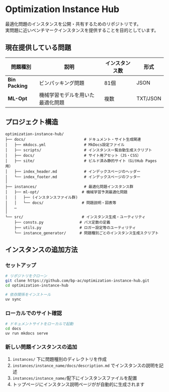 # Optimization Instance Hub

最適化問題のインスタンスを公開・共有するためのリポジトリです。  
実問題に近いベンチマークインスタンスを提供することを目的としています。


## 現在提供している問題

| 問題種別 | 説明 | インスタンス数 | 形式 |
|---------|------|---------------|------|
| **Bin Packing** | ビンパッキング問題 | 81個 | JSON |
| **ML-Opt** | 機械学習モデルを用いた最適化問題 | 複数 | TXT/JSON |


## プロジェクト構造

```
optimization-instance-hub/
├── docs/                          # ドキュメント・サイト生成関連
│   ├── mkdocs.yml                 # MkDocs設定ファイル
│   ├── scripts/                   # インスタンス一覧自動生成スクリプト
│   ├── docs/                      # サイト用アセット（JS・CSS）
│   ├── site/                      # ビルド済み静的サイト（GitHub Pages用）
│   ├── index_header.md            # インデックスページのヘッダー
│   └── index_footer.md            # インデックスページのフッター
│
├── instances/                     # 最適化問題インスタンス群
│   ├── ml-opt/                   # 機械学習予測最適化問題
│   │   ├── (インスタンスファイル群)
│   │   └── docs/                 # 問題説明・図表等
│   …
│
└── src/                          # インスタンス生成・ユーティリティ
    ├── consts.py                # パス定数の定義
    ├── utils.py                 # ロガー設定等のユーティリティ
    └── instance_generator/      # 問題種別ごとのインスタンス生成スクリプト
```


## インスタンスの追加方法

### セットアップ

```bash
# リポジトリをクローン
git clone https://github.com/bp-ac/optimization-instance-hub.git
cd optimization-instance-hub

# 依存関係をインストール
uv sync
```

### ローカルでのサイト確認

```bash
# ドキュメントサイトをローカルで起動
cd docs
uv run mkdocs serve
```

### 新しい問題インスタンスの追加

1. `instances/` 下に問題種別のディレクトリを作成
2. `instances/instance_name/docs/description.md` でインスタンスの説明を記述
3. `instances/instance_name/`配下にインスタンスファイルを配置
4. トップページにインスタンス説明ページがが自動的に生成されます
